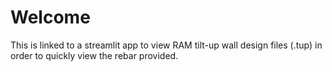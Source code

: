 # Welcome

This is linked to a streamlit app to view RAM tilt-up wall design files (.tup) in order to quickly view the rebar provided.
